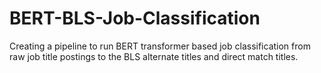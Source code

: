 # BERT-BLS-Job-Classification
Creating a pipeline to run BERT transformer based job classification from raw job title postings to the BLS alternate titles and direct match titles.
